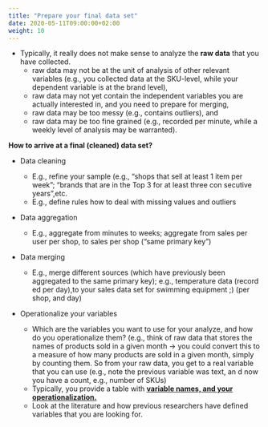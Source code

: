 ```yaml
---
title: "Prepare your final data set"
date: 2020-05-11T09:00:00+02:00
weight: 10
---
```


* Typically, it really does not make sense to analyze the **raw data** that you have collected.
  * raw data may not be at the unit of analysis of other relevant variables (e.g., you collected data at the SKU-level,
  while your dependent variable is at the brand level),
  * raw data may not yet contain the independent variables you are actually interested in, and you need to prepare for merging,
  * raw data may be too messy (e.g., contains outliers), and
  * raw data may be too fine grained (e.g., recorded per minute, while a weekly level of analysis may be warranted).

**How to arrive at a final (cleaned) data set?**

* Data cleaning

    * E.g., refine your sample (e.g., “shops that sell at least 1 item per week”; “brands that are in the Top 3 for at least three con secutive years”,etc.
    * E.g., define rules how to deal with missing values and outliers

* Data aggregation

    * E.g., aggregate from minutes to weeks; aggregate from sales per user per shop, to sales per shop (“same primary key”)

* Data merging

    * E.g., merge different sources (which have previously been aggregated to the same primary key); e.g., temperature data (record ed per day),to your sales data set for swimming equipment ;) (per shop, and day)

* Operationalize your variables

    * Which are the variables you want to use for your analyze, and how do you operationalize them? (e.g., think of raw data that stores the names of products sold in a given month -> you could convert this to a measure of how many products are sold in a given month, simply by counting them. So from your raw data, you get to a real variable that you can use (e.g., note the previous variable was text, an d now you have a count, e.g., number of SKUs)
    * Typically, you provide a table with <ins>**variable names, and your operationalization.**</ins>
    * Look at the literature and how previous researchers have defined variables that you are looking for.
